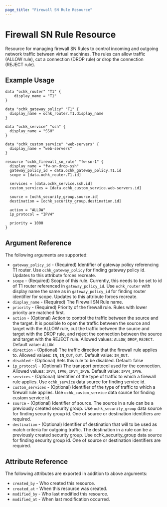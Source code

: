 ```yaml
---
page_title: "Firewall SN Rule Resource"
---
```


# Firewall SN Rule Resource

Resource for managing firewall SN Rules to control incoming and outgoing network traffic between virtual machines. The rules can allow traffic (ALLOW rule), cut a connection (DROP rule) or drop the connection (REJECT rule).

## Example Usage

```hcl
data "ochk_router" "T1" {
    display_name = "T1"
}

data "ochk_gateway_policy" "T1" {
  display_name = ochk_router.T1.display_name
}

data "ochk_service" "ssh" {
  display_name = "SSH"
}

data "ochk_custom_service" "web-servers" {
  display_name = "web-servers"
}

resource "ochk_firewall_sn_rule" "fw-sn-1" {
  display_name = "fw-sn-drop-ssh"
  gateway_policy_id = data.ochk_gateway_policy.T1.id
  scope = [data.ochk_router.T1.id]

  services = [data.ochk_service.ssh.id]
  custom_services = [data.ochk_custom_service.web-servers.id]

  source = [ochk_security_group.source.id]
  destination = [ochk_security_group.destination.id]

  action = "ALLOW"
  ip_protocol = "IPV4"

  priority = 1000
}
```

## Argument Reference

The following arguments are supported:

* `gateway_policy_id` - (Required) Identifier of gateway policy referencing T1 router. Use `ochk_gateway_policy` for finding gateway policy id. Updates to this attribute forces recreate.
* `scope` - (Required) Scope of this rule. Currently, this needs to be set to id of T1 router referenced in `gateway_policy_id`. Use `ochk_router` with display name the same as in `gateway_policy_id` for finding router identifier for scope. Updates to this attribute forces recreate. 
* `display_name` - (Required) The Firewall SN Rule name.
* `priority` - (Required) Priority of the firewall rule. Rules with lower priority are matched first.
* `action` - (Optional) Action to control the traffic between the source and the target. It is possible to open the traffic between the source and target with the ALLOW rule, cut the traffic between the source and target with the DROP rule, and reject the connection between the source and target with the REJECT rule. Allowed values: `ALLOW`, `DROP`, `REJECT`. Default value: `ALLOW`.
* `direction` - (Optional) The traffic direction that the firewall rule applies to. Allowed values: `IN`, `IN_OUT`, `OUT`. Default value: `IN_OUT`.
* `disabled` - (Optional) Sets this rule to be disabled. Default: false
* `ip_protocol` - (Optional) The transport protocol used for the connection. Allowed values: `IPV4`, `IPV6`, `IPV4_IPV6`. Default value: `IPV4_IPV6`.
* `services` - (Optional) Identifier of the type of traffic to which a firewall rule applies. Use `ochk_service` data source for finding service id.
* `custom_services` - (Optional) Identifier of the type of traffic to which a firewall rule applies. Use `ochk_custom_service` data source for finding custom service id. 
* `source` - (Optional) Identifier of source. The source in a rule can be a previously created security group. Use `ochk_security_group` data source for finding security group id. One of source or destination identifiers are required. 
* `destination` - (Optional) Identifier of destination that will to be used as match criteria for outgoing traffic. The destination in a rule can be a previously created security group. Use ochk_security_group data source for finding security group id. One of source or destination identifiers are required. 
  
## Attribute Reference

The following attributes are exported in addition to above arguments: 
 * `created_by` - Who created this resource.
 * `created_at` - When this resource was created.
 * `modified_by` - Who last modified this resource. 
 * `modified_at` - When last modification occurred.     

 
